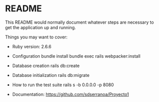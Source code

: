 # README

This README would normally document whatever steps are necessary to get the
application up and running.

Things you may want to cover:

* Ruby version: 2.6.6

* Configuration
    bundle install 
    bundle exec rails webpacker:install

* Database creation
    rails db:create 

* Database initialization
    rails db:migrate

* How to run the test suite
    rails s -b 0.0.0.0 -p 8080

* Documentation: https://github.com/sdserranoa/Proyecto1